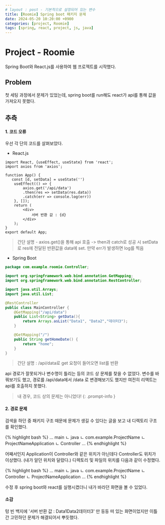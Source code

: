 ```yaml
---
# layout : post - 기본적으로 설정되어 있는 변수
title: [Roomie] Spring boot 패키지 문제
date: 2024-05-20 10:20:00 +0900
categories: [project, Roomie]
tags: [spring, react, project, js, java]
---
```

# Project - Roomie
Spring Boot와 React.js를 사용하여 웹 프로젝트를 시작했다.

## Problem
첫 세팅 과정에서 문제가 있었는데, spring boot를 run해도 react가 api를 통해 값을 가져오지 못했다.

## 추측
#### 1. 코드 오류
우선 각 단의 코드를 살펴보았다.

- React.js

```react
import React, {useEffect, useState} from 'react';
import axios from 'axios';

function App() {
   const [d, setData] = useState('')
    useEffect(() => {
        axios.get('/api/data')
        .then(res => setData(res.data))
        .catch(err => console.log(err))
    }, []);
    return (
        <div>
            서버 반환 값 : {d}
        </div>
    );
}
export default App;

```

> 간단 설명 - axios.get()을 통해 api 호출 -> then과 catch로 성공 시 setData로 res에 전달된 반환값을 data에 set. 만약 err가 발생하면 log를 찍음

- Spring Boot

```java
package com.example.roomie.Controller;

import org.springframework.web.bind.annotation.GetMapping;
import org.springframework.web.bind.annotation.RestController;

import java.util.Arrays;
import java.util.List;

@RestController
public class MainController {
    @GetMapping("/api/data")
    public List<String> getData(){
        return Arrays.asList("Data1", "Data2","데이터3");
    }

    @GetMapping("/")
    public String getHomeDate() {
        return "home";
    }
}
```
> 간단 설명 : /api/data로 get 요청이 들어오면 list를 반환

api 경로가 잘못되거나 변수명이 틀리는 등의 코드 상 문제를 찾을 수 없었다.
변수를 바꿔보기도 했고, 경로를 /api/data에서 /data 로 변경해보기도 했지만 여전히 리액트는 api를 호출하지 못했다.

> 내 경우, 코드 상의 문제는 아니었다!
{: .prompt-info }



#### 2. 경로 문제

검색을 하던 중 패키지 구조 때문에 문제가 생길 수 있다는 글을 보고 내 디렉토리 구조를 확인했다.

{% highlight bash %}
...
    main
      ㄴ java
        ㄴ com.example.ProjectName
           ㄴ ProjectNameApplication
      ㄴ Controller
...
{% endhighlight %}

어째서인지 Application이 Controller와 같은 위치가 아닌데다 Controller도 위치가 이상했다. (내가 알던 위치와 달랐다.) 디렉토리 및 파일의 위치를 다음과 같이 수정했다.

{% highlight bash %}
...
    main
      ㄴ java
        ㄴ com.example.ProjectName
           ㄴ Controller
           ㄴ ProjectNameApplication
...
{% endhighlight %}

수정 후 spring boot와 react를 실행시켰더니 내가 바라던 화면을 볼 수 있었다.


#### 소감
텅 빈 백지에 '서버 반환 값 : Data1Data2데이터3' 만 둥둥 떠 있는 화면이었지만 이틀간 고민하던 문제가 해결되어서 뿌듯했다.